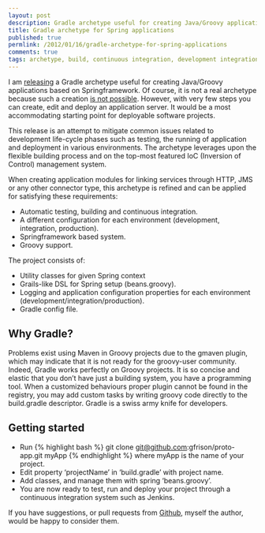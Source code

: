```yaml
---
layout: post
description: Gradle archetype useful for creating Java/Groovy applications based on Springframework.
title: Gradle archetype for Spring applications
published: true
permlink: /2012/01/16/gradle-archetype-for-spring-applications
comments: true
tags: archetype, build, continuous integration, development integration, gradle, groovy, integration production, inversion of control, maven, proper plugin, prototype, swiss army knife
---
```


I am [releasing](https://github.com/gfrison/proto-app) a Gradle archetype useful for creating Java/Groovy applications based on Springframework. Of course, it is not a real archetype because such a creation [is not possible](http://issues.gradle.org/browse/GRADLE-1387). However, with very few steps you can create, edit and deploy an application server. It would be a most accommodating starting point for deployable software projects.

This release is an attempt to mitigate common issues related to development life-cycle phases such as testing, the running of application and deployment in various environments. The archetype leverages upon the flexible building process and on the top-most featured IoC (Inversion of Control) management system.

When creating application modules for linking services through HTTP, JMS or any other connector type, this archetype is refined and can be applied for satisfying these requirements:

- Automatic testing, building and continuous integration.
- A different configuration for each environment (development, integration, production).
- Springframework based system.
- Groovy support.

The project consists of:

- Utility classes for given Spring context
- Grails-like DSL for Spring setup (beans.groovy).
- Logging and application configuration properties for each environment (development/integration/production).
- Gradle config file.

## Why Gradle?

Problems exist using Maven in Groovy projects due to the gmaven plugin, which may indicate that it is not ready for the groovy-user community. Indeed, Gradle works perfectly on Groovy projects. It is so concise and elastic that you don’t have just a building system, you have a programming tool. When a customized behaviours proper plugin cannot be found in the registry, you may add custom tasks by writing groovy code directly to the build.gradle descriptor. Gradle is a swiss army knife for developers.

## Getting started

- Run
{% highlight bash %}
git clone git@github.com:gfrison/proto-app.git myApp
{% endhighlight %}
where myApp is the name of your project.
- Edit property ‘projectName’ in ‘build.gradle’ with project name.
- Add classes, and manage them with spring ‘beans.groovy’.
- You are now ready to test, run and deploy your project through a continuous integration system such as Jenkins.

If you have suggestions, or pull requests from [Github](https://github.com/gfrison/proto-app), myself the author, would be happy to consider them.

